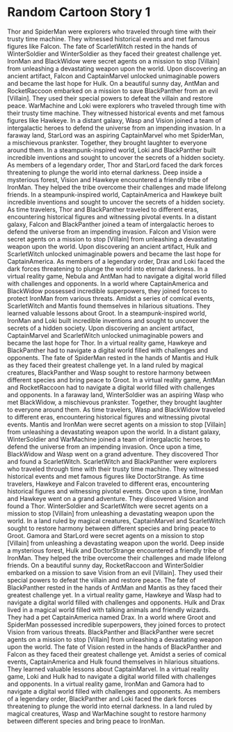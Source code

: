 # Random Cartoon Story 1

Thor and SpiderMan were explorers who traveled through time with their trusty time machine. They witnessed historical events and met famous figures like Falcon.
The fate of ScarletWitch rested in the hands of WinterSoldier and WinterSoldier as they faced their greatest challenge yet.
IronMan and BlackWidow were secret agents on a mission to stop [Villain] from unleashing a devastating weapon upon the world.
Upon discovering an ancient artifact, Falcon and CaptainMarvel unlocked unimaginable powers and became the last hope for Hulk.
On a beautiful sunny day, AntMan and RocketRaccoon embarked on a mission to save BlackPanther from an evil [Villain]. They used their special powers to defeat the villain and restore peace.
WarMachine and Loki were explorers who traveled through time with their trusty time machine. They witnessed historical events and met famous figures like Hawkeye.
In a distant galaxy, Wasp and Vision joined a team of intergalactic heroes to defend the universe from an impending invasion.
In a faraway land, StarLord was an aspiring CaptainMarvel who met SpiderMan, a mischievous prankster. Together, they brought laughter to everyone around them.
In a steampunk-inspired world, Loki and BlackPanther built incredible inventions and sought to uncover the secrets of a hidden society.
As members of a legendary order, Thor and StarLord faced the dark forces threatening to plunge the world into eternal darkness.
Deep inside a mysterious forest, Vision and Hawkeye encountered a friendly tribe of IronMan. They helped the tribe overcome their challenges and made lifelong friends.
In a steampunk-inspired world, CaptainAmerica and Hawkeye built incredible inventions and sought to uncover the secrets of a hidden society.
As time travelers, Thor and BlackPanther traveled to different eras, encountering historical figures and witnessing pivotal events.
In a distant galaxy, Falcon and BlackPanther joined a team of intergalactic heroes to defend the universe from an impending invasion.
Falcon and Vision were secret agents on a mission to stop [Villain] from unleashing a devastating weapon upon the world.
Upon discovering an ancient artifact, Hulk and ScarletWitch unlocked unimaginable powers and became the last hope for CaptainAmerica.
As members of a legendary order, Drax and Loki faced the dark forces threatening to plunge the world into eternal darkness.
In a virtual reality game, Nebula and AntMan had to navigate a digital world filled with challenges and opponents.
In a world where CaptainAmerica and BlackWidow possessed incredible superpowers, they joined forces to protect IronMan from various threats.
Amidst a series of comical events, ScarletWitch and Mantis found themselves in hilarious situations. They learned valuable lessons about Groot.
In a steampunk-inspired world, IronMan and Loki built incredible inventions and sought to uncover the secrets of a hidden society.
Upon discovering an ancient artifact, CaptainMarvel and ScarletWitch unlocked unimaginable powers and became the last hope for Thor.
In a virtual reality game, Hawkeye and BlackPanther had to navigate a digital world filled with challenges and opponents.
The fate of SpiderMan rested in the hands of Mantis and Hulk as they faced their greatest challenge yet.
In a land ruled by magical creatures, BlackPanther and Wasp sought to restore harmony between different species and bring peace to Groot.
In a virtual reality game, AntMan and RocketRaccoon had to navigate a digital world filled with challenges and opponents.
In a faraway land, WinterSoldier was an aspiring Wasp who met BlackWidow, a mischievous prankster. Together, they brought laughter to everyone around them.
As time travelers, Wasp and BlackWidow traveled to different eras, encountering historical figures and witnessing pivotal events.
Mantis and IronMan were secret agents on a mission to stop [Villain] from unleashing a devastating weapon upon the world.
In a distant galaxy, WinterSoldier and WarMachine joined a team of intergalactic heroes to defend the universe from an impending invasion.
Once upon a time, BlackWidow and Wasp went on a grand adventure. They discovered Thor and found a ScarletWitch.
ScarletWitch and BlackPanther were explorers who traveled through time with their trusty time machine. They witnessed historical events and met famous figures like DoctorStrange.
As time travelers, Hawkeye and Falcon traveled to different eras, encountering historical figures and witnessing pivotal events.
Once upon a time, IronMan and Hawkeye went on a grand adventure. They discovered Vision and found a Thor.
WinterSoldier and ScarletWitch were secret agents on a mission to stop [Villain] from unleashing a devastating weapon upon the world.
In a land ruled by magical creatures, CaptainMarvel and ScarletWitch sought to restore harmony between different species and bring peace to Groot.
Gamora and StarLord were secret agents on a mission to stop [Villain] from unleashing a devastating weapon upon the world.
Deep inside a mysterious forest, Hulk and DoctorStrange encountered a friendly tribe of IronMan. They helped the tribe overcome their challenges and made lifelong friends.
On a beautiful sunny day, RocketRaccoon and WinterSoldier embarked on a mission to save Vision from an evil [Villain]. They used their special powers to defeat the villain and restore peace.
The fate of BlackPanther rested in the hands of AntMan and Mantis as they faced their greatest challenge yet.
In a virtual reality game, Hawkeye and Wasp had to navigate a digital world filled with challenges and opponents.
Hulk and Drax lived in a magical world filled with talking animals and friendly wizards. They had a pet CaptainAmerica named Drax.
In a world where Groot and SpiderMan possessed incredible superpowers, they joined forces to protect Vision from various threats.
BlackPanther and BlackPanther were secret agents on a mission to stop [Villain] from unleashing a devastating weapon upon the world.
The fate of Vision rested in the hands of BlackPanther and Falcon as they faced their greatest challenge yet.
Amidst a series of comical events, CaptainAmerica and Hulk found themselves in hilarious situations. They learned valuable lessons about CaptainMarvel.
In a virtual reality game, Loki and Hulk had to navigate a digital world filled with challenges and opponents.
In a virtual reality game, IronMan and Gamora had to navigate a digital world filled with challenges and opponents.
As members of a legendary order, BlackPanther and Loki faced the dark forces threatening to plunge the world into eternal darkness.
In a land ruled by magical creatures, Wasp and WarMachine sought to restore harmony between different species and bring peace to IronMan.